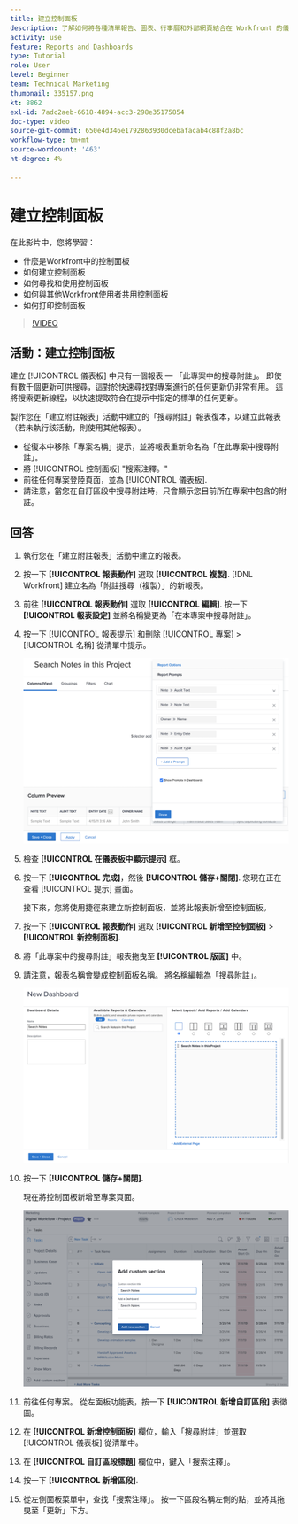 ```yaml
---
title: 建立控制面板
description: 了解如何將各種清單報告、圖表、行事曆和外部網頁結合在 Workfront 的儀表板中。
activity: use
feature: Reports and Dashboards
type: Tutorial
role: User
level: Beginner
team: Technical Marketing
thumbnail: 335157.png
kt: 8862
exl-id: 7adc2aeb-6618-4894-acc3-298e35175854
doc-type: video
source-git-commit: 650e4d346e1792863930dcebafacab4c88f2a8bc
workflow-type: tm+mt
source-wordcount: '463'
ht-degree: 4%

---
```


# 建立控制面板

在此影片中，您將學習：

* 什麼是Workfront中的控制面板
* 如何建立控制面板
* 如何尋找和使用控制面板
* 如何與其他Workfront使用者共用控制面板
* 如何打印控制面板

>[!VIDEO](https://video.tv.adobe.com/v/335157/?quality=12&learn=on)

## 活動：建立控制面板

建立 [!UICONTROL 儀表板] 中只有一個報表 — 「此專案中的搜尋附註」。 即使有數千個更新可供搜尋，這對於快速尋找對專案進行的任何更新仍非常有用。 這將搜索更新線程，以快速提取符合在提示中指定的標準的任何更新。

製作您在「建立附註報表」活動中建立的「搜尋附註」報表復本，以建立此報表（若未執行該活動，則使用其他報表）。

* 從復本中移除「專案名稱」提示，並將報表重新命名為「在此專案中搜尋附註」。
* 將 [!UICONTROL 控制面板] &quot;搜索注釋。&quot;
* 前往任何專案登陸頁面，並為 [!UICONTROL 儀表板].
* 請注意，當您在自訂區段中搜尋附註時，只會顯示您目前所在專案中包含的附註。

## 回答

1. 執行您在「建立附註報表」活動中建立的報表。
1. 按一下 **[!UICONTROL 報表動作]** 選取 **[!UICONTROL 複製]**. [!DNL Workfront] 建立名為「附註搜尋（複製）」的新報表。
1. 前往 **[!UICONTROL 報表動作]** 選取 **[!UICONTROL 編輯]**. 按一下 **[!UICONTROL 報表設定]** 並將名稱變更為「在本專案中搜尋附註」。
1. 按一下 [!UICONTROL 報表提示] 和刪除 [!UICONTROL 專案] > [!UICONTROL 名稱] 從清單中提示。

   ![建立新控制面板的畫面影像](assets/edit-report-prompts.png)

1. 檢查 **[!UICONTROL 在儀表板中顯示提示]** 框。
1. 按一下 **[!UICONTROL 完成]**，然後 **[!UICONTROL 儲存+關閉]**. 您現在正在查看 [!UICONTROL 提示] 畫面。

   接下來，您將使用捷徑來建立新控制面板，並將此報表新增至控制面板。

1. 按一下 **[!UICONTROL 報表動作]** 選取 **[!UICONTROL 新增至控制面板]** > **[!UICONTROL 新控制面板]**.
1. 將「此專案中的搜尋附註」報表拖曳至 **[!UICONTROL 版面]** 中。
1. 請注意，報表名稱會變成控制面板名稱。 將名稱編輯為「搜尋附註」。

   ![建立新控制面板的畫面影像](assets/create-dashboard.png)

1. 按一下 **[!UICONTROL 儲存+關閉]**.

   現在將控制面板新增至專案頁面。

   ![建立新控制面板的畫面影像](assets/add-custom-section.png)

1. 前往任何專案。 從左面板功能表，按一下 **[!UICONTROL 新增自訂區段]** 表徵圖。
1. 在 **[!UICONTROL 新增控制面板]** 欄位，輸入「搜尋附註」並選取 [!UICONTROL 儀表板] 從清單中。
1. 在 **[!UICONTROL 自訂區段標題]** 欄位中，鍵入「搜索注釋」。
1. 按一下 **[!UICONTROL 新增區段]**.
1. 從左側面板菜單中，查找「搜索注釋」。 按一下區段名稱左側的點，並將其拖曳至「更新」下方。
